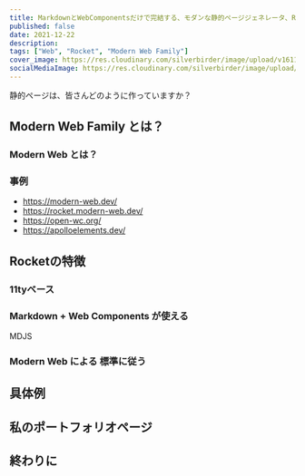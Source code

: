 ```yaml
---
title: MarkdownとWebComponentsだけで完結する、モダンな静的ページジェネレータ、Rocketの紹介
published: false
date: 2021-12-22
description: 
tags: ["Web", "Rocket", "Modern Web Family"]
cover_image: https://res.cloudinary.com/silverbirder/image/upload/v1611128736/silver-birder.github.io/assets/logo.png
socialMediaImage: https://res.cloudinary.com/silverbirder/image/upload/v1611128736/silver-birder.github.io/assets/logo.png
---
```


静的ページは、皆さんどのように作っていますか？

## Modern Web Family とは？
### Modern Web とは？

### 事例

* https://modern-web.dev/
* https://rocket.modern-web.dev/
* https://open-wc.org/
* https://apolloelements.dev/

## Rocketの特徴
### 11tyベース

### Markdown + Web Components が使える
MDJS

### Modern Web による 標準に従う

## 具体例



## 私のポートフォリオページ

## 終わりに
